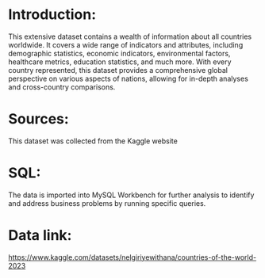 # Introduction:
This extensive dataset contains a wealth of information about all countries worldwide. It covers a wide range of indicators and attributes, including demographic statistics, economic indicators, environmental factors, healthcare metrics, education statistics, and much more. With every country represented, this dataset provides a comprehensive global perspective on various aspects of nations, allowing for in-depth analyses and cross-country comparisons.
# Sources:
This dataset was collected from the Kaggle website 
# SQL: 
The data is imported into MySQL Workbench for further analysis to identify and address business problems by running specific queries.
# Data link:
https://www.kaggle.com/datasets/nelgiriyewithana/countries-of-the-world-2023

